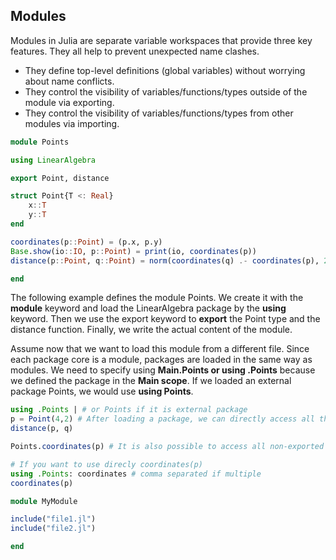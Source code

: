 ## Modules

Modules in Julia are separate variable workspaces that provide three key features. They all help to prevent unexpected name clashes.

* They define top-level definitions (global variables) without worrying about name conflicts.
* They control the visibility of variables/functions/types outside of the module via exporting.
* They control the visibility of variables/functions/types from other modules via importing.

```julia
module Points

using LinearAlgebra

export Point, distance

struct Point{T <: Real}
    x::T
    y::T
end

coordinates(p::Point) = (p.x, p.y)
Base.show(io::IO, p::Point) = print(io, coordinates(p))
distance(p::Point, q::Point) = norm(coordinates(q) .- coordinates(p), 2)

end

```
The following example defines the module Points. We create it with the **module** keyword and load the LinearAlgebra package by the **using** keyword. Then we use the export keyword to **export** the Point type and the distance function. Finally, we write the actual content of the module.

Assume now that we want to load this module from a different file. Since each package core is a module, packages are loaded in the same way as modules. We need to specify using **Main.Points or using .Points** because we defined the package in the **Main scope**. If we loaded an external package Points, we would use **using Points**.

```julia
using .Points | # or Points if it is external package
p = Point(4,2) # After loading a package, we can directly access all the exported data.
distance(p, q)

Points.coordinates(p) # It is also possible to access all non-exported functions and types. To do so, we need to specify which module they are defined in.

# If you want to use direcly coordinates(p) 
using .Points: coordinates # comma separated if multiple
coordinates(p)
```

```julia
module MyModule

include("file1.jl")
include("file2.jl")

end
```